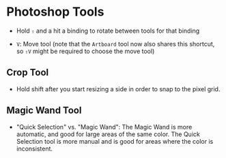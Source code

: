 # Photoshop Tools

- Hold `⇧` and a hit a binding to rotate between tools for that binding

- `V`: Move tool (note that the `Artboard` tool now also shares this shortcut, so `⇧V` might be required to choose the move tool)

## Crop Tool

- Hold shift after you start resizing a side in order to snap to the pixel grid.

## Magic Wand Tool

- "Quick Selection" vs. "Magic Wand": The Magic Wand is more automatic, and good for large areas of the same color. The Quick Selection tool is more manual and is good for areas where the color is inconsistent.
